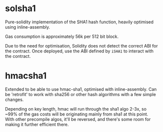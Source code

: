 # solsha1
Pure-solidity implementation of the SHA1 hash function, heavily optimised using inline-assembly.

Gas consumption is approximately 56k per 512 bit block.

Due to the need for optimisation, Solidity does not detect the correct ABI for the contract. Once deployed, use the ABI defined by `iSHA1` to interact with the contract.

# hmacsha1
Extended to be able to use hmac-sha1, optimised with inline-assembly. Can be 'retrofit' to work with sha256 or other hash algorithms with a few simple changes.

Depending on key length, hmac will run through the sha1 algo 2-3x, so ~99% of the gas costs will be originating mainly from sha1 at this point. With other precompile algos, it'll be reversed, and there's some room for making it further efficient there.